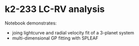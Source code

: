# k2-233 LC-RV analysis

Notebook demonstrates:

- joing lightcurve and radial velocity fit of a 3-planet system
- multi-dimensional GP fitting with SPLEAF
